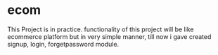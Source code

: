 # ecom
This Project is in practice.
functionality of this project will be like ecommerce platform but in very simple manner,
till now i gave created signup, login, forgetpassword module.
